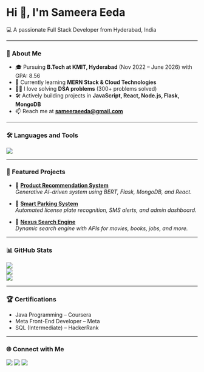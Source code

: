 # Hi 👋, I'm Sameera Eeda

💻 A passionate Full Stack Developer from Hyderabad, India  

---

### 🚀 About Me
- 🎓 Pursuing **B.Tech at KMIT, Hyderabad** (Nov 2022 – June 2026) with GPA: 8.56  
- 🌱 Currently learning **MERN Stack & Cloud Technologies**  
- 👨‍💻 I love solving **DSA problems** (300+ problems solved)  
- 🛠️ Actively building projects in **JavaScript, React, Node.js, Flask, MongoDB**  
- 📫 Reach me at **sameeraeeda@gmail.com**  

---

### 🛠️ Languages and Tools
<p>
  <img src="https://skillicons.dev/icons?i=java,python,html,css,javascript,react,nodejs,express,flask,mongodb,mysql,git,github,aws,postman,vscode" />
</p>

---

### 📂 Featured Projects
- 🚀 [**Product Recommendation System**](https://github.com/Sameeraeeda/ecommerce)  
  *Generative AI–driven system using BERT, Flask, MongoDB, and React.*  

- 🚗 [**Smart Parking System**](https://github.com/Sameeraeeda/PARKINGSYSTEM)  
  *Automated license plate recognition, SMS alerts, and admin dashboard.*  

- 🔎 [**Nexus Search Engine**](https://github.com/Sameeraeeda/Search-engineproject.git)  
  *Dynamic search engine with APIs for movies, books, jobs, and more.*  

---

### 📊 GitHub Stats
![](https://github-readme-stats.vercel.app/api?username=Sameeraeeda&show_icons=true&theme=radical)  
![](https://github-readme-streak-stats.herokuapp.com/?user=Sameeraeeda&theme=radical)  
![](https://github-readme-stats.vercel.app/api/top-langs/?username=Sameeraeeda&layout=compact&theme=radical)

---

### 🏆 Certifications
- Java Programming – Coursera  
- Meta Front-End Developer – Meta  
- SQL (Intermediate) – HackerRank  

---

### 🌐 Connect with Me
<p>
<a href="https://leetcode.com/u/SAMEERAEEDA_09/" target="_blank"><img src="https://img.shields.io/badge/LeetCode-FFA116?style=for-the-badge&logo=leetcode&logoColor=white"/></a>
<a href="https://www.linkedin.com/in/sameera-eeda-8baaa4264/" target="_blank"><img src="https://img.shields.io/badge/LinkedIn-0A66C2?style=for-the-badge&logo=linkedin&logoColor=white"/></a>
<a href="https://github.com/Sameeraeeda" target="_blank"><img src="https://img.shields.io/badge/GitHub-100000?style=for-the-badge&logo=github&logoColor=white"/></a>
</p>
